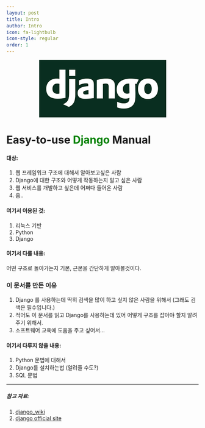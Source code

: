 ```yaml
---
layout: post
title: Intro
author: Intro
icon: fa-lightbulb
icon-style: regular
order: 1
---
```


<div style="text-align: center">
<img src="../assets/images/django.png" alt="django">
</div>
<h1>Easy-to-use <label style="color: green;">Django</label> Manual</h1>

<h4>대상:</h4> 

1. 웹 프레임워크 구조에 대해서 알아보고싶은 사람
2. Django에 대한 구조와 어떻게 작동하는지 알고 싶은 사람
3. 웹 서비스를 개발하고 싶은데 어쩌다 들어온 사람
4. 음..

<h4>여기서 이용된 것:</h4>

1. 리눅스 기반
2. Python
3. Django

<h4>여기서 다룰 내용:</h4>  

어떤 구조로 돌아가는지 기본, 근본을 간단하게 알아볼것이다.  

<h3>이 문서를 만든 이유</h3>

1. Django 를 사용하는데 딱히 검색을 많이 하고 싶지 않은 사람을 위해서 (그래도 검색은 필수입니다.)  
2. 적어도 이 문서를 읽고 Django를 사용하는데 있어 어떻게 구조를 잡아야 할지 알려주기 위해서.
3. 소프트웨어 교육에 도움을 주고 싶어서...

<h4>여기서 다루지 않을 내용:</h4>

1. Python 문법에 대해서
2. Django를 설치하는법 (알려줄 수도?)
3. SQL 문법

<hr/>

<h5>참고 자료:</h5>

1. <a href="https://en.wikipedia.org/wiki/Django_(web_framework)">django_wiki</a>
2. <a href="https://docs.djangoproject.com">django official site</a>
